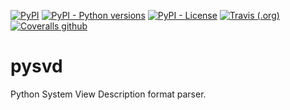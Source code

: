 [![PyPI](https://img.shields.io/pypi/v/pysvd.svg)](https://pypi.org/project/pysvd)
[![PyPI - Python versions](https://img.shields.io/pypi/pyversions/pysvd.svg)](https://pypi.org/project/pysvd)
[![PyPI - License](https://img.shields.io/pypi/l/pysvd.svg)](https://pypi.org/project/pysvd)
[![Travis (.org)](https://img.shields.io/travis/bfueldner/pysvd.svg)](https://travis-ci.org/bfueldner/pysvd)
[![Coveralls github](https://img.shields.io/coveralls/github/bfueldner/pysvd.svg)](https://coveralls.io/github/bfueldner/pysvd)

# pysvd

Python System View Description format parser.
